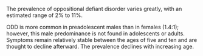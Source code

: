 The prevalence of oppositional defiant disorder varies greatly, with an estimated range of 2% to 11%.

ODD is more common in preadolescent males than in females (1.4:1); however, this male predominance is not found in adolescents or adults. Symptoms remain relatively stable between the ages of five and ten and are thought to decline afterward. The prevalence declines with increasing age.